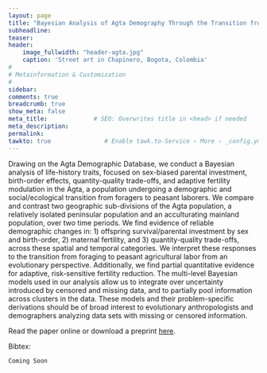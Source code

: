 ```yaml
---
layout: page
title: "Bayesian Analysis of Agta Demography Through the Transition from Foraging to Landless Peasantry (Eastern Luzon, Philippines)"
subheadline: 
teaser: 
header:
    image_fullwidth: "header-agta.jpg"
    caption: 'Street art in Chapinero, Bogota, Colombia'
#
# Metainformation & Customization
#
sidebar: 
comments: true
breadcrumb: true
show_meta: false
meta_title:             # SEO: Overwrites title in <head> if needed
meta_description:
permalink:
tawkto: true               # Enable tawk.to-Service › More › _config.yml
---
```

<div class="row">
<div class="medium-8 columns t30">
<img src="{{ site.url }}/images/agta.png" alt="">
</div><!-- /.medium-8.columns -->
</div><!-- /.row -->
Drawing on the Agta Demographic Database, we conduct a Bayesian analysis of life-history traits, focused on sex-biased parental investment, birth-order effects, quantity-quality trade-offs, and adaptive fertility modulation in the Agta, a population undergoing a demographic and social/ecological transition from foragers to peasant laborers.  We compare and contrast two geographic sub-divisions of the Agta population, a relatively isolated peninsular population and an acculturating mainland population, over two time periods.  We find evidence of reliable demographic changes in: 1) offspring survival/parental investment by sex and birth-order, 2) maternal fertility, and 3) quantity-quality trade-offs, across these spatial and temporal categories. We interpret these responses to the transition from foraging to peasant agricultural labor from an evolutionary perspective. Additionally, we find partial quantitative evidence for adaptive, risk-sensitive fertility reduction. The multi-level Bayesian models used in our analysis allow us to integrate over uncertainty introduced by censored and missing data, and to partially pool information across clusters in the data.  These models and their problem-specific derivations should be of broad interest to evolutionary anthropologists and demographers analyzing data sets with missing or censored information. 

Read the paper online or download a preprint [here][1].

Bibtex:
```
Coming Soon
```


 [1]: https://github.com/Ctross/ctross.github.io/blob/master/pdfs/AgtaPrePrint.pdf
 
